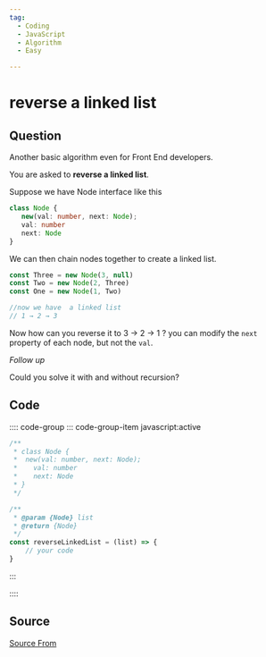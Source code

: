 ```yaml
---
tag:
  - Coding
  - JavaScript
  - Algorithm
  - Easy

---
```

  
# reverse a linked list

## Question
Another basic algorithm even for Front End developers.

You are asked to **reverse a linked list**.

Suppose we have Node interface like this

```ts
class Node {
   new(val: number, next: Node);
   val: number
   next: Node
}
```

We can then chain nodes together to create a linked list.

```ts
const Three = new Node(3, null)
const Two = new Node(2, Three)
const One = new Node(1, Two)

//now we have  a linked list
// 1 → 2 → 3
```

Now how can you reverse it to 3 → 2 → 1 ? you can modify the `next` property of each node, but not the `val`.

_Follow up_

Could you solve it with and without recursion?

## Code
:::: code-group
::: code-group-item javascript:active
```javascript
/** 
 * class Node {
 *  new(val: number, next: Node);
 *    val: number
 *    next: Node
 * }
 */

/**
 * @param {Node} list
 * @return {Node} 
 */
const reverseLinkedList = (list) => {
    // your code
}
```
:::
    
::::



##  Source
[Source From](https://bigfrontend.dev/problem/Reverse-a-linked-list)

  